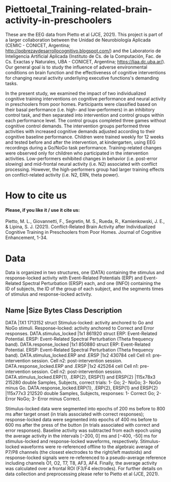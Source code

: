 # Piettoetal_Training-related-brain-activity-in-preschoolers
These are the EEG data from Pietto et al (JCE, 2021). This project is part of a larger collaboration between the Unidad de Neurobiología Aplicada (CEMIC - CONICET, Argentina; http://pobrezaydesarrollocognitivo.blogspot.com/) and the Laboratorio de Inteligencia Artificial Aplicada (Instituto de Cs. de la Computación, Fac. de Cs. Exactas y Naturales, UBA - CONICET, Argentina; https://liaa.dc.uba.ar/). Our general goal is to study the influence of adverse environmental conditions on brain function and the effectiveness of cognitive interventions for changing neural activity underliying executive functions's demanding tasks.

In the present study, we examined the impact of two individualized cognitive training interventions on cognitive performance and neural activity in preschoolers from poor homes. Participants were classified based on their basal performance (i.e. high- and low-performers) in an inhibitory control task, and then separated into intervention and control groups within each performance level. The control groups completed three games without cognitive control demands. The intervention groups performed three activities with increased cognitive demands adjusted according to their cognitive baseline performance. Children were trained weekly for 12 weeks and tested before and after the intervention, at kindergarten, using EEG recordings during a Go/NoGo task performance. Training-related changes were observed only for children who participated in the intervention activities. Low-performers exhibited changes in behavior (i.e. post-error slowing) and mid-frontal neural activity (i.e. N2) associated with conflict processing. However, the high-performers group had larger training effects on conflict-related activity (i.e. N2, ERN, theta power).

# How to cite us
#### Please, if you like it / use it cite us:
Pietto, M. L., Giovannetti, F., Segretin, M. S., Rueda, R., Kamienkowski, J. E., & Lipina, S. J. (2021). Conflict-Related Brain Activity after Individualized Cognitive Training in Preschoolers from Poor Homes. Journal of Cognitive Enhancement, 1-34.

# Data
Data is organized in two structures, one (DATA) containing the stimulus and response-locked activity with Event-Related Potentials (ERP) and Event-Related Spectral Perturbation (ERSP) each, and one (INFO) containing the ID of subjects, the ID of the group of each subject, and the segments times of stimulus and response-locked activity.

Name 	                                                    |Size 	    Bytes 	Class 	Description
-----------------------------------------------------------------------------------------------------------------------------------------------------------------------
DATA                                                      |1X1       1713152 struct  Stimulus-locked: activity anchored to Go and NoGo stimuli. Response-locked: activity anchored to Correct and Error responses.
DATA.stimulus_locked                                      |1x1       861920  struct  ERP: Event-Related Potential. ERSP: Event-Related Spectral Perturbation (Theta frequency band).
DATA.response_locked                                      |1x1       850880  struct  ERP: Event-Related Potential. ERSP: Event-Related Spectral Perturbation (Theta frequency band).
DATA.stimulus_locked.ERP and .ERSP                        |1x2       430784  cell    Cell n1: pre-intervention session. Cell n2: post-intervention session.
DATA.response_locked.ERP and .ERSP                        |1x2       425264  cell    Cell n1: pre-intervention session. Cell n2: post-intervention session.
DATA.stimulus_locked.ERP{1}, .ERP{2}, ERSP{1} and ERSP{2} |115x78x3  215280  double  Samples, Subjects, correct trials: 1- Go; 2- NoGo; 3- NoGo minus Go.
DATA.response_locked.ERP{1}, .ERP{2}, ERSP{1} and ERSP{2} |115x77x3  212520  double  Samples, Subjects, responses: 1- Correct Go; 2- Error NoGo; 3- Error minus Correct.

Stimulus-locked data were segmented into epochs of 200 ms before to 800 ms after target onset (in trials associated with correct responses); response-locked data were segmented into epochs of 400 ms before to 600 ms after the press of the button (in trials associated with correct and error responses). Baseline activity was subtracted from each epoch using the average activity in the intervals [−200, 0] ms and [−400, -50] ms for stimulus-locked and response-locked waveforms, respectively.  Stimulus-locked waveforms were re-referenced offline to the algebraic average of P7/P8 channels (the closest electrodes to the right/left mastoids) and response-locked signals were re-referenced to a pseudo-average reference including channels O1, O2, T7, T8, AF3, AF4. Finally, the average activity was calculated over a frontal ROI (F3/F4 electrodes). For further details on data collection and preprocessing please refer to Pietto et al (JCE, 2021).
